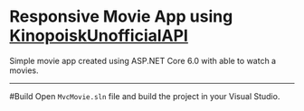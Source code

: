 # Responsive Movie App using [KinopoiskUnofficialAPI](https://kinopoiskapiunofficial.tech/)
Simple movie app created using ASP.NET Core 6.0 with able to watch a movies.
___
#Build
Open `MvcMovie.sln` file and build the project in your Visual Studio.

